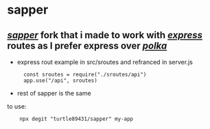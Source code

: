 # sapper
## *[sapper](https://sapper.svelte.dev/)* fork that i made to work with *[express](https://sapper.svelte.dev/)* routes as I prefer express over *[polka](https://github.com/lukeed/polka)*

- express rout example in src/sroutes and refranced in server.js
  
        const sroutes = require("./sroutes/api")
        app.use("/api", sroutes)
  
- rest of sapper is the same

to use:

        npx degit "turtle89431/sapper" my-app
